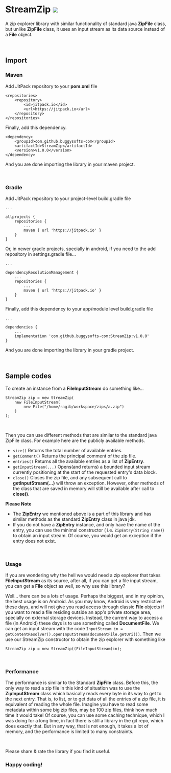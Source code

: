 # StreamZip [![](https://jitpack.io/v/buggysofts-com/StreamZip.svg)](https://jitpack.io/#buggysofts-com/StreamZip)

A zip explorer library with similar functionality of standard java <b>ZipFile</b> class, but unlike <b>ZipFile</b>
class, it uses an input stream as its data source instead of a <b>File</b> object.

<br />

## Import

### Maven

Add JitPack repository to your <b>pom.xml</b> file

```
<repositories>
    <repository>
        <id>jitpack.io</id>
        <url>https://jitpack.io</url>
    </repository>
</repositories>
```

Finally, add this dependency.

```
<dependency>
    <groupId>com.github.buggysofts-com</groupId>
    <artifactId>StreamZip</artifactId>
    <version>v1.0.0</version>
</dependency>
```

And you are done importing the library in your maven project.

<br />

### Gradle

Add JitPack repository to your project-level build.gradle file

```
...

allprojects {
    repositories {
        ...
        maven { url 'https://jitpack.io' }
    }
}
```

Or, in newer gradle projects, specially in android, if you need to the add repository in settings.gradle file...

```
...

dependencyResolutionManagement {
    ...
    repositories {
        ...
        maven { url 'https://jitpack.io' }
    }
}
```

Finally, add this dependency to your app/module level build.gradle file

```
...

dependencies {
    ...
    implementation 'com.github.buggysofts-com:StreamZip:v1.0.0'
}
```

And you are done importing the library in your gradle project.

<br />

## Sample codes

To create an instance from a <b>FileInputStream</b> do something like...

```
StreamZip zip = new StreamZip(
    new FileInputStream(
        new File("/home/ragib/workspace/zips/a.zip")
    )
);
```

<br />

Then you can use different methods that are similar to the standard java ZipFile class. For example here are the
publicly available methods.

- ```size()``` Returns the total number of available entries.
- ```getComment()``` Returns the principal comment of the zip file.
- ```entries()``` Returns all the available entries as a list of <b>ZipEntry</b>.
- ```getInputStream(...)``` Opens(and returns) a bounded input stream currently positioning at the start of the
  requested entry's data block.
- ```close()``` Closes the zip file, and any subsequent call to <b>getInputStream(...)</b> will throw an exception.
  However, other methods of the class that are saved in memory will still be available after call to <b>close()</b>.

**Please Note**

- The **ZipEntry** we mentioned above is a part of this library and has similar methods as the standard **ZipEntry**
  class
  in java jdk.
- If you do not have a **ZipEntry** instance, and only have the name of the entry, you can use the minimal
  constructor (
  i.e.  ```ZipEntry(String name)```) to obtain an input stream. Of course, you would get an exception if the entry does
  not
  exist.

<br />

### Usage

If you are wondering why the hell we would need a zip explorer that takes **FileInputStream** as its source, after all,
if you can get a file input stream, you can get a **File** object as well, so why use this library?

Well... there can be a lots of usage. Perhaps the biggest, and in my opinion, the best usage is on Android. As you may
know, Android is very restrictive these days, and will not give you read access through classic **File** objects if you
want to read a file residing outside an app's private storage area, specially on external storage devices. Instead, the
current way to access a file (in Android) these days is to use something called **DocumentFile**. We can get an input
stream with the code ```InputStream in = getContentResolver().openInputStream(documentFile.getUri())```. Then we use our
StreamZip constructor to obtain the zip explorer with something like

```
StreamZip zip = new StreamZip((FileInputStream)in);
```

<br />

### Performance

The performance is similar to the Standard **ZipFile** class. Before this, the only way to read a zip file in this kind
of situation was to use the **ZipInputStream** class which basically reads every byte in its way to get to the next
entry. That is, to list, or to get data of all the entries of a zip file, it is equivalent of reading the whole file.
Imagine you have to read some metadata within some big zip files, may be 100 zip files, think how much time it would
take!
Of course, you can use some caching technique, which I was doing for a long time, in fact there is still a library in
the git repo, which does exactly that. But in any way, that is not enough, it takes a lot of memory, and the performance
is limited to many constraints.

<br />

Please share & rate the library if you find it useful.

### Happy coding!
